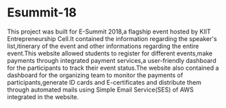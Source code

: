 # Esummit-18

This project was built for E-Summit 2018,a flagship event hosted by KIIT Entrepreneurship Cell.It contained the information regarding the speaker's list,itinerary of the event and other informations regarding the entire event.This website allowed students to register for different events,make payments through integrated payment services,a user-friendly dashboard for the participants to track their event status.The website also contained a dashboard for the organizing team to monitor the payments of participants,generate ID cards and E-certificates and distribute them through automated mails using Simple Email Service(SES) of AWS integrated in the website.
